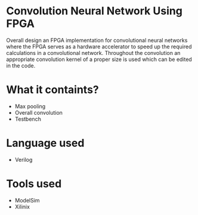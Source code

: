 # Convolution Neural Network Using FPGA
Overall design an FPGA implementation for convolutional neural networks where the FPGA serves as a hardware accelerator to speed up the required calculations in a convolutional network. Throughout the convolution an appropriate convolution kernel of a proper size is used which can be edited in the code.

# What it containts?
- Max pooling
- Overall convolution
- Testbench

# Language used
- Verilog

# Tools used
- ModelSim
- Xilinix

